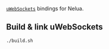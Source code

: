[`uWebSockets`](https://github.com/uNetworking/uWebSockets) bindings for Nelua.

## Build & link uWebSockets
```sh
./build.sh
```
